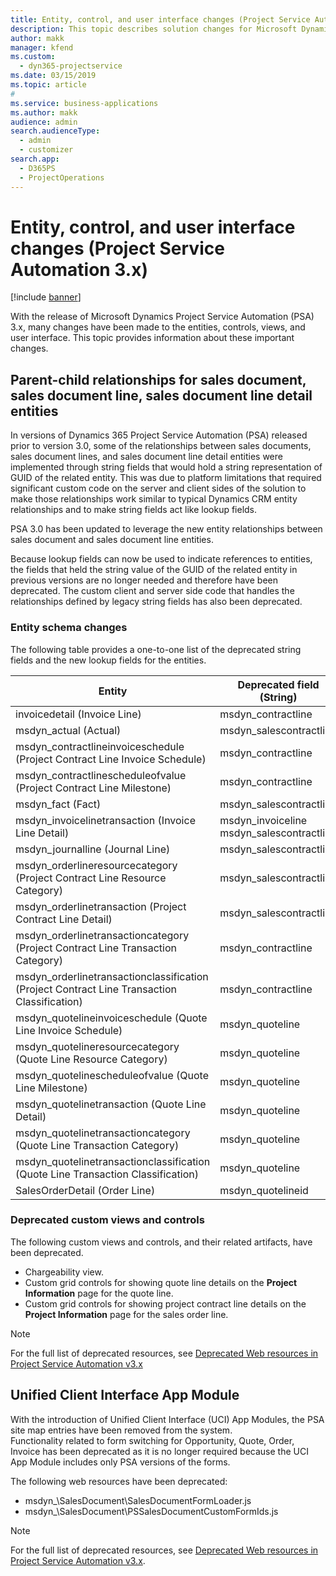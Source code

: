 ```yaml
---
title: Entity, control, and user interface changes (Project Service Automation 3.x)
description: This topic describes solution changes for Microsoft Dynamics Project Service Automation 3.x.
author: makk
manager: kfend
ms.custom: 
  - dyn365-projectservice
ms.date: 03/15/2019
ms.topic: article
#
ms.service: business-applications
ms.author: makk
audience: admin
search.audienceType: 
  - admin
  - customizer
search.app: 
  - D365PS
  - ProjectOperations
---
```



# Entity, control, and user interface changes (Project Service Automation 3.x)

[!include [banner](../../includes/psa-now-project-operations.md)]


With the release of Microsoft Dynamics Project Service Automation (PSA) 3.x, many changes have been made to the entities, controls, views, and user interface. This topic provides information about these important changes.

## Parent-child relationships for sales document, sales document line, sales document line detail entities
In versions of Dynamics 365 Project Service Automation (PSA) released prior to version 3.0, some of the relationships between sales documents, sales document lines, and sales document line detail entities were implemented through string fields that would hold a string representation of GUID of the related entity. This was due to platform limitations that required significant custom code on the server and client sides of the solution to make those relationships work similar to typical Dynamics CRM entity relationships and to make string fields act like lookup fields.

PSA 3.0 has been updated to leverage the new entity relationships between sales document and sales document line entities.

Because lookup fields can now be used to indicate references to entities, the fields that held the string value of the GUID of the related entity in previous versions are no longer needed and therefore have been deprecated. The custom client and server side code that handles the relationships defined by legacy string fields has also been deprecated.

### Entity schema changes
The following table provides a one-to-one list of the deprecated string fields and the new lookup fields for the entities. 

 Entity |	Deprecated field (String) |	New field (Lookup)
--- | --- | ---
invoicedetail (Invoice Line) |	msdyn_contractline |	msdyn_contractlineid
msdyn_actual (Actual) |	msdyn_salescontractline |	msdyn_salescontractlineid
msdyn_contractlineinvoiceschedule (Project Contract Line Invoice Schedule) |	msdyn_contractline |	msdyn_contractlineid
msdyn_contractlinescheduleofvalue (Project Contract Line Milestone) |	msdyn_contractline |	msdyn_contractlineid
msdyn_fact (Fact) |	msdyn_salescontractline |	msdyn_salescontractlineid
msdyn_invoicelinetransaction (Invoice Line Detail) | msdyn_invoiceline <br> msdyn_salescontractline | msdyn_invoicelineid <br> msdyn_salescontractlineid
msdyn_journalline (Journal Line) |	msdyn_salescontractline |	msdyn_salescontractlineid
msdyn_orderlineresourcecategory (Project Contract Line Resource Category) |	msdyn_salescontractline |	msdyn_contractlineid
msdyn_orderlinetransaction (Project Contract Line Detail) |	msdyn_salescontractline |	msdyn_salescontractlineid
msdyn_orderlinetransactioncategory (Project Contract Line Transaction Category) |	msdyn_contractline |	msdyn_contractlineid
msdyn_orderlinetransactionclassification (Project Contract Line Transaction Classification) |	msdyn_contractline |	msdyn_contractlineid
msdyn_quotelineinvoiceschedule (Quote Line Invoice Schedule) |	msdyn_quoteline |	msdyn_quotelineid
msdyn_quotelineresourcecategory (Quote Line Resource Category) |	msdyn_quoteline |	msdyn_quotelineid
msdyn_quotelinescheduleofvalue (Quote Line Milestone) |	msdyn_quoteline |	msdyn_quotelineid
msdyn_quotelinetransaction (Quote Line Detail) |	msdyn_quoteline |	msdyn_quotelineid
msdyn_quotelinetransactioncategory (Quote Line Transaction Category) |	msdyn_quoteline |	msdyn_quotelineid
msdyn_quotelinetransactionclassification (Quote Line Transaction Classification) |	msdyn_quoteline |	msdyn_quotelineid
SalesOrderDetail (Order Line) |	msdyn_quotelineid |	msdyn_quoteline 

### Deprecated custom views and controls
The following custom views and controls, and their related artifacts, have been deprecated.

- Chargeability view.
- Custom grid controls for showing quote line details on the **Project Information** page for the quote line.
- Custom grid controls for showing project contract line details on the **Project Information** page for the sales order line.

> [!NOTE]
> For the full list of deprecated resources, see [Deprecated Web resources in Project Service Automation v3.x](../developer-guides/web-resources-deprecated-v3.x.md)

## Unified Client Interface App Module
With the introduction of Unified Client Interface (UCI) App Modules, the PSA site map entries have been removed from the system.  
Functionality related to form switching for Opportunity, Quote, Order, Invoice has been deprecated as it is no longer required because the UCI App Module includes only PSA versions of the forms.  

The following web resources have been deprecated:

- msdyn_\SalesDocument\SalesDocumentFormLoader.js
- msdyn_\SalesDocument\PSSalesDocumentCustomFormIds.js

> [!NOTE]
> For the full list of deprecated resources, see [Deprecated Web resources in Project Service Automation v3.x](../developer-guides/web-resources-deprecated-v3.x.md).


